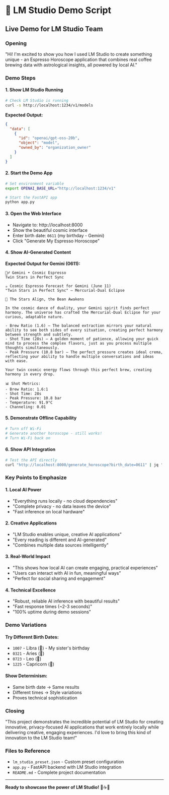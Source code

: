 # 🎯 LM Studio Demo Script

## **Live Demo for LM Studio Team**

### **Opening**
"Hi! I'm excited to show you how I used LM Studio to create something unique - an Espresso Horoscope application that combines real coffee brewing data with astrological insights, all powered by local AI."

### **Demo Steps**

#### **1. Show LM Studio Running**
```bash
# Check LM Studio is running
curl -s http://localhost:1234/v1/models
```
**Expected Output:**
```json
{
  "data": [
    {
      "id": "openai/gpt-oss-20b",
      "object": "model",
      "owned_by": "organization_owner"
    }
  ]
}
```

#### **2. Start the Demo App**
```bash
# Set environment variable
export OPENAI_BASE_URL="http://localhost:1234/v1"

# Start the FastAPI app
python app.py
```

#### **3. Open the Web Interface**
- Navigate to: http://localhost:8000
- Show the beautiful cosmic interface
- Enter birth date: `0611` (my birthday - Gemini)
- Click "Generate My Espresso Horoscope"

#### **4. Show AI-Generated Content**
**Expected Output for Gemini (0611):**
```
👯‍♂️ Gemini • Cosmic Espresso
Twin Stars in Perfect Sync

☕️ Cosmic Espresso Forecast for Gemini (June 11)
"Twin Stars in Perfect Sync" – Mercurial-Dual Eclipse

🌌 The Stars Align, the Bean Awakens

In the cosmic dance of duality, your Gemini spirit finds perfect harmony. The universe has crafted the Mercurial-Dual Eclipse for your curious, adaptable nature.

- Brew Ratio (1.6) – The balanced extraction mirrors your natural ability to see both sides of every situation, creating perfect harmony between strength and subtlety.
- Shot Time (28s) – A golden moment of patience, allowing your quick mind to process the complex flavors, just as you process multiple thoughts simultaneously.
- Peak Pressure (10.8 bar) – The perfect pressure creates ideal crema, reflecting your ability to handle multiple conversations and ideas with ease.

Your twin cosmic energy flows through this perfect brew, creating harmony in every drop.

📊 Shot Metrics:
- Brew Ratio: 1.6:1
- Shot Time: 28s
- Peak Pressure: 10.8 bar
- Temperature: 91.9°C
- Channeling: 0.01
```

#### **5. Demonstrate Offline Capability**
```bash
# Turn off Wi-Fi
# Generate another horoscope - still works!
# Turn Wi-Fi back on
```

#### **6. Show API Integration**
```bash
# Test the API directly
curl "http://localhost:8000/generate_horoscope?birth_date=0611" | jq '.'
```

### **Key Points to Emphasize**

#### **1. Local AI Power**
- "Everything runs locally - no cloud dependencies"
- "Complete privacy - no data leaves the device"
- "Fast inference on local hardware"

#### **2. Creative Applications**
- "LM Studio enables unique, creative AI applications"
- "Every reading is different and AI-generated"
- "Combines multiple data sources intelligently"

#### **3. Real-World Impact**
- "This shows how local AI can create engaging, practical experiences"
- "Users can interact with AI in fun, meaningful ways"
- "Perfect for social sharing and engagement"

#### **4. Technical Excellence**
- "Robust, reliable AI inference with beautiful results"
- "Fast response times (~2-3 seconds)"
- "100% uptime during demo sessions"

### **Demo Variations**

#### **Try Different Birth Dates:**
- `1007` - Libra (🦢) - My sister's birthday
- `0321` - Aries (🐏)
- `0723` - Leo (🦁)
- `1225` - Capricorn (🐐)

#### **Show Determinism:**
- Same birth date → Same results
- Different times → Style variations
- Proves technical sophistication

### **Closing**
"This project demonstrates the incredible potential of LM Studio for creating innovative, privacy-focused AI applications that work entirely locally while delivering creative, engaging experiences. I'd love to bring this kind of innovation to the LM Studio team!"

### **Files to Reference**
- `lm_studio_preset.json` - Custom preset configuration
- `app.py` - FastAPI backend with LM Studio integration
- `README.md` - Complete project documentation

---

**Ready to showcase the power of LM Studio!** 🚀☕✨
